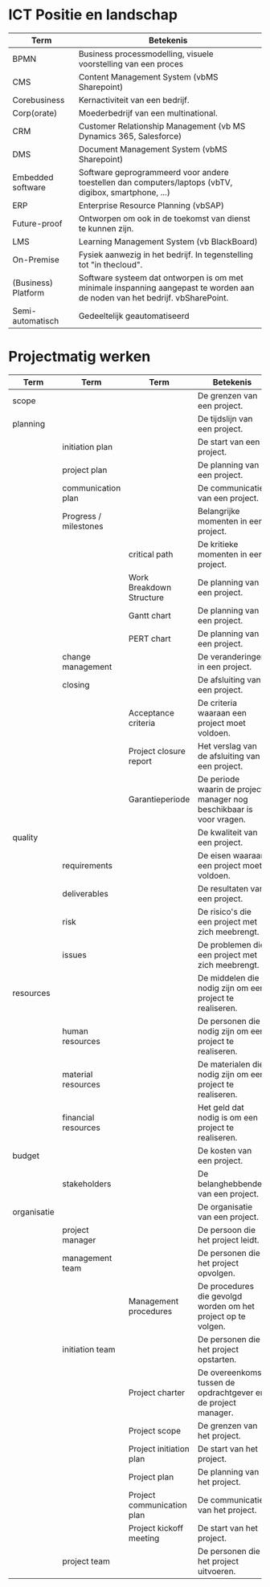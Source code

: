 # ICT Positie en landschap
| Term | Betekenis |
| ---    | ---    |
| BPMN | Business processmodelling, visuele voorstelling van een proces |
| CMS | Content Management System (vbMS Sharepoint) |
| Corebusiness | Kernactiviteit van een bedrijf. |
| Corp(orate) | Moederbedrijf van een multinational. |
| CRM | Customer Relationship Management (vb MS Dynamics 365, Salesforce) |
| DMS | Document Management System (vbMS Sharepoint) |
| Embedded software | Software geprogrammeerd voor andere toestellen dan computers/laptops (vbTV, digibox, smartphone, ...) |
| ERP | Enterprise Resource Planning (vbSAP) |
| Future-proof | Ontworpen om ook in de toekomst van dienst te kunnen zijn. |
| LMS | Learning Management System (vb BlackBoard) |
| On-Premise | Fysiek aanwezig in het bedrijf. In tegenstelling tot "in thecloud". |
| (Business) Platform | Software systeem dat ontworpen is om met minimale inspanning aangepast te worden aan de noden van het bedrijf. vbSharePoint. |
| Semi-automatisch | Gedeeltelijk geautomatiseerd |

# Projectmatig werken
| Term 		| Term 				| Term 					| Betekenis |
| --- 		| --- 				| --- 					| ---  |
| scope 	|     				|     					| De grenzen van een project. |
| planning 	|     				|     					| De tijdslijn van een project. |
|     		| initiation plan 	|     					| De start van een project. |
|     		| project plan 		|     					| De planning van een project. |
|     		| communication plan |     					| De communicatie van een project. |
|     		| Progress / milestones |     					| Belangrijke momenten in een project. |
|     		|    				| critical path 		| De kritieke momenten in een project. |
|     		|     				| Work Breakdown Structure | De planning van een project. |
|     		|     				| Gantt chart 			| De planning van een project. |
|     		|     				| PERT chart 			| De planning van een project. |
|     		| change management |     					| De veranderingen in een project. |
|     		| closing 			|     					| De afsluiting van een project. |
|     		|     				| Acceptance criteria 	| De criteria waaraan een project moet voldoen. |
|     		|     				| Project closure report | Het verslag van de afsluiting van een project. |
|     		|     				| Garantieperiode 		| De periode waarin de project manager nog beschikbaar is voor vragen. |
| quality 	|     				|     					| De kwaliteit van een project. |
|     		| requirements 		|     					| De eisen waaraan een project moet voldoen. |
|     		| deliverables 		|     					| De resultaten van een project. |
|     		| risk 				|     					| De risico's die een project met zich meebrengt. |
|     		| issues 			|     					| De problemen die een project met zich meebrengt. |
| resources |     				|     					| De middelen die nodig zijn om een project te realiseren. |
|     		| human resources 	|     					| De personen die nodig zijn om een project te realiseren. |
|     		| material resources |     					| De materialen die nodig zijn om een project te realiseren. |
|     		| financial resources |     				| Het geld dat nodig is om een project te realiseren. |
| budget 	|     				|     					| De kosten van een project. |
|     		| stakeholders 		|     					| De belanghebbenden van een project. |
| organisatie |     			|     					| De organisatie van een project. |
|     		| project manager 	|     					| De persoon die het project leidt. |
|     		| management team 	|     					| De personen die het project opvolgen. |
|     		|    				| Management procedures | De procedures die gevolgd worden om het project op te volgen. |
|     		| initiation team	|     					| De personen die het project opstarten. |
|     		|     				| Project charter 		| De overeenkomst tussen de opdrachtgever en de project manager. |
|     		|     				| Project scope 		| De grenzen van het project. |
|     		|     				| Project initiation plan | De start van het project. |
|     		|     				| Project plan 			| De planning van het project. |
|     		|     				| Project communication plan | De communicatie van het project. |
|     		|     				| Project kickoff meeting | De start van het project. |
|     		| project team 		|     					| De personen die het project uitvoeren. |












